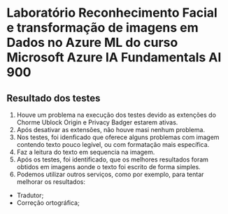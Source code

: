 # Laboratório Reconhecimento Facial e transformação de imagens em Dados no Azure ML do curso Microsoft Azure IA Fundamentals AI 900

## Resultado dos testes 

1. Houve um problema na execução dos testes devido as extenções do Chorme Ublock Origin e Privacy Badger estarem ativas.
2. Após desativar as extensões, não houve masi nenhum problema.
3. Nos testes, foi idenficado que oferece alguns problemas com imagem contendo texto pouco legível, ou com formatação mais específica. 
4. Faz a leitura do texto em sequencia na imagem.
5. Após os testes, foi identificado, que os melhores resultados foram obtidos em imagens aonde o texto foi escrito de forma simples.
6. Podemos utilizar outros serviços, como por exemplo, para tentar melhorar os resultados:
* Tradutor; 
* Correção ortográfica;

